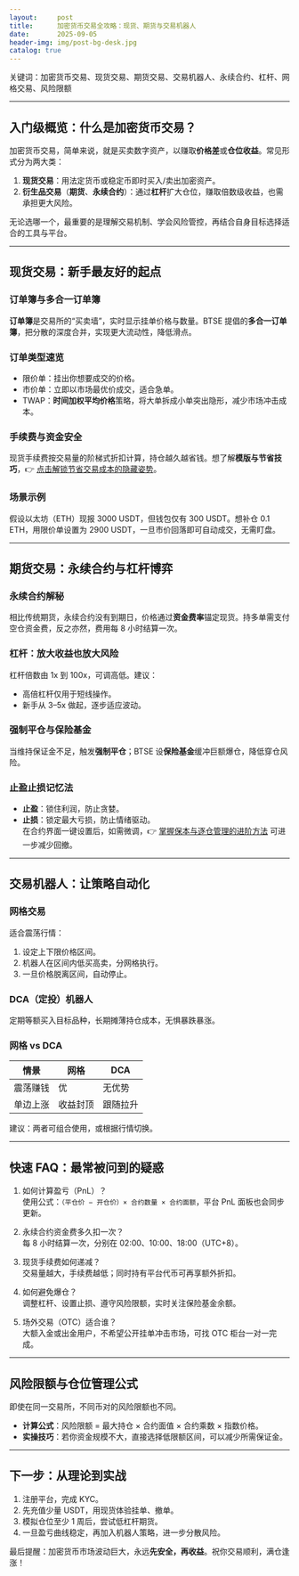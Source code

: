 ```yaml
---
layout:     post
title:      加密货币交易全攻略：现货、期货与交易机器人
date:       2025-09-05
header-img: img/post-bg-desk.jpg
catalog: true
---
```


关键词：加密货币交易、现货交易、期货交易、交易机器人、永续合约、杠杆、网格交易、风险限额

---

## 入门级概览：什么是加密货币交易？

加密货币交易，简单来说，就是买卖数字资产，以赚取**价格差**或**仓位收益**。常见形式分为两大类：

1. **现货交易**：用法定货币或稳定币即时买入/卖出加密资产。
2. **衍生品交易**（**期货**、**永续合约**）：通过**杠杆**扩大仓位，赚取倍数级收益，也需承担更大风险。

无论选哪一个，最重要的是理解交易机制、学会风险管控，再结合自身目标选择适合的工具与平台。

---

## 现货交易：新手最友好的起点

### 订单簿与多合一订单簿  
**订单簿**是交易所的“买卖墙”，实时显示挂单价格与数量。BTSE 提倡的**多合一订单簿**，把分散的深度合并，实现更大流动性，降低滑点。

### 订单类型速览  
- 限价单：挂出你想要成交的价格。  
- 市价单：立即以市场最优价成交，适合急单。  
- TWAP：**时间加权平均价格**策略，将大单拆成小单突出隐形，减少市场冲击成本。

### 手续费与资金安全  
现货手续费按交易量的阶梯式折扣计算，持仓越久越省钱。想了解**模版与节省技巧**，👉 [点击解锁节省交易成本的隐藏姿势](https://okxdog.com/)。

### 场景示例  
假设以太坊（ETH）现报 3000 USDT，但钱包仅有 300 USDT。想补仓 0.1 ETH，用限价单设置为 2900 USDT，一旦市价回落即可自动成交，无需盯盘。

---

## 期货交易：永续合约与杠杆博弈

### 永续合约解秘  
相比传统期货，永续合约没有到期日，价格通过**资金费率**锚定现货。持多单需支付空仓资金费，反之亦然，费用每 8 小时结算一次。

### 杠杆：放大收益也放大风险  
杠杆倍数由 1x 到 100x，可调高低。建议：  
- 高倍杠杆仅用于短线操作。  
- 新手从 3–5x 做起，逐步适应波动。  

### 强制平仓与保险基金  
当维持保证金不足，触发**强制平仓**；BTSE 设**保险基金**缓冲巨额爆仓，降低穿仓风险。

### 止盈止损记忆法  
- **止盈**：锁住利润，防止贪婪。  
- **止损**：锁定最大亏损，防止情绪驱动。  
在合约界面一键设置后，如需微调，👉 [掌握保本与逐仓管理的进阶方法](https://okxdog.com/) 可进一步减少回撤。

---

## 交易机器人：让策略自动化

### 网格交易  
适合震荡行情：  
1. 设定上下限价格区间。  
2. 机器人在区间内低买高卖，分网格执行。  
3. 一旦价格脱离区间，自动停止。

### DCA（定投）机器人  
定期等额买入目标品种，长期摊薄持仓成本，无惧暴跌暴涨。

### 网格 vs DCA  
| 情景 | 网格 | DCA |
| --- | --- | --- |
| 震荡赚钱 | 优 | 无优势 |
| 单边上涨 | 收益封顶 | 跟随拉升 |
建议：两者可组合使用，或根据行情切换。

---

## 快速 FAQ：最常被问到的疑惑

1. 如何计算盈亏（PnL）？  
   使用公式：`（平仓价 − 开仓价）× 合约数量 × 合约面额`，平台 PnL 面板也会同步更新。

2. 永续合约资金费多久扣一次？  
   每 8 小时结算一次，分别在 02:00、10:00、18:00（UTC+8）。

3. 现货手续费如何递减？  
   交易量越大，手续费越低；同时持有平台代币可再享额外折扣。

4. 如何避免爆仓？  
   调整杠杆、设置止损、遵守风险限额，实时关注保险基金余额。

5. 场外交易（OTC）适合谁？  
   大额入金或出金用户，不希望公开挂单冲击市场，可找 OTC 柜台一对一完成。

---

## 风险限额与仓位管理公式

即使在同一交易所，不同币对的风险限额也不同。  
- **计算公式**：风险限额 = 最大持仓 × 合约面值 × 合约乘数 × 指数价格。  
- **实操技巧**：若你资金规模不大，直接选择低限额区间，可以减少所需保证金。

---

## 下一步：从理论到实战

1. 注册平台，完成 KYC。  
2. 先充值少量 USDT，用现货体验挂单、撤单。  
3. 模拟仓位至少 1 周后，尝试低杠杆期货。  
4. 一旦盈亏曲线稳定，再加入机器人策略，进一步分散风险。

最后提醒：加密货币市场波动巨大，永远**先安全，再收益**。祝你交易顺利，满仓逢涨！